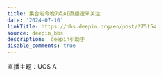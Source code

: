 ```yaml
---
title: 集合啦今晚7点AI直播速来关注
date: '2024-07-16'
linkTitle: https://bbs.deepin.org/en/post/275154
source: deepin_bbs
description:  deepin小助手 
disable_comments: true
---
```

直播主题：UOS A
